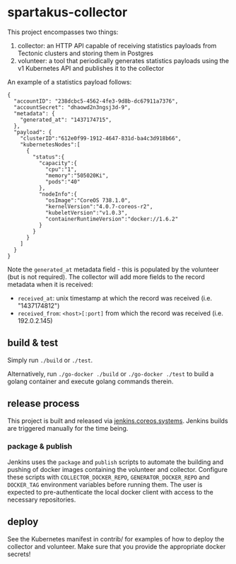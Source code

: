 # spartakus-collector

This project encompasses two things:

1. collector: an HTTP API capable of receiving statistics payloads from Tectonic clusters and storing them in Postgres
2. volunteer: a tool that periodically generates statistics payloads using the v1 Kubernetes API and publishes it to the collector

An example of a statistics payload follows:

```
{
  "accountID": "238dcbc5-4562-4fe3-9d8b-dc67911a7376",
  "accountSecret": "dhaowd2n3ngsj3d-9",
  "metadata": {
    "generated_at": "1437174715",
  },
  "payload": {
    "clusterID":"612e0f99-1912-4647-831d-ba4c3d918b66",
    "kubernetesNodes":[
      {
        "status":{
          "capacity":{
            "cpu":"1",
            "memory":"505020Ki",
            "pods":"40"
          },
          "nodeInfo":{
            "osImage":"CoreOS 738.1.0",
            "kernelVersion":"4.0.7-coreos-r2",
            "kubeletVersion":"v1.0.3",
            "containerRuntimeVersion":"docker://1.6.2"
          }
        }
      }
    ]
  }
}
```

Note the `generated_at` metadata field - this is populated by the volunteer (but is not required).
The collector will add more fields to the record metadata when it is received:

- `received_at`: unix timestamp at which the record was received (i.e. "1437174812")
- `received_from`: `<host>[:port]` from which the record was received (i.e. 192.0.2.145)

## build & test

Simply run `./build` or `./test`.

Alternatively, run `./go-docker ./build` or `./go-docker ./test` to build a golang container and execute golang commands therein.

## release process

This project is built and released via [jenkins.coreos.systems](https://jenkins.coreos.systems/job/spartakus-collector).
Jenkins builds are triggered manually for the time being.

### package & publish

Jenkins uses the `package` and `publish` scripts to automate the building and pushing of docker images containing the volunteer and collector.
Configure these scripts with `COLLECTOR_DOCKER_REPO`, `GENERATOR_DOCKER_REPO` and `DOCKER_TAG` environment variables before running them.
The user is expected to pre-authenticate the local docker client with access to the necessary repositories.

## deploy

See the Kubernetes manifest in contrib/ for examples of how to deploy the collector and volunteer.
Make sure that you provide the appropriate docker secrets!
